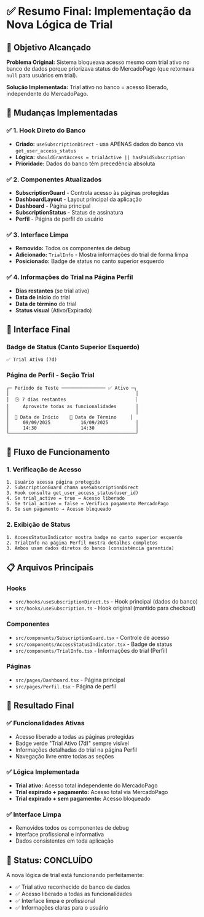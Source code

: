 # ✅ Resumo Final: Implementação da Nova Lógica de Trial

## 🎯 Objetivo Alcançado

**Problema Original:** Sistema bloqueava acesso mesmo com trial ativo no banco de dados porque priorizava status do MercadoPago (que retornava `null` para usuários em trial).

**Solução Implementada:** Trial ativo no banco = acesso liberado, independente do MercadoPago.

## 🔧 Mudanças Implementadas

### ✅ 1. Hook Direto do Banco

- **Criado:** `useSubscriptionDirect` - usa APENAS dados do banco via `get_user_access_status`
- **Lógica:** `shouldGrantAccess = trialActive || hasPaidSubscription`
- **Prioridade:** Dados do banco têm precedência absoluta

### ✅ 2. Componentes Atualizados

- **SubscriptionGuard** - Controla acesso às páginas protegidas
- **DashboardLayout** - Layout principal da aplicação
- **Dashboard** - Página principal
- **SubscriptionStatus** - Status de assinatura
- **Perfil** - Página de perfil do usuário

### ✅ 3. Interface Limpa

- **Removido:** Todos os componentes de debug
- **Adicionado:** `TrialInfo` - Mostra informações do trial de forma limpa
- **Posicionado:** Badge de status no canto superior esquerdo

### ✅ 4. Informações do Trial na Página Perfil

- **Dias restantes** (se trial ativo)
- **Data de início** do trial
- **Data de término** do trial
- **Status visual** (Ativo/Expirado)

## 🎨 Interface Final

### Badge de Status (Canto Superior Esquerdo)

```
✅ Trial Ativo (7d)
```

### Página de Perfil - Seção Trial

```
┌─ Período de Teste ──────────────── ✅ Ativo ─┐
│                                              │
│  🕒 7 dias restantes                         │
│     Aproveite todas as funcionalidades       │
│                                              │
│  📅 Data de Início    📅 Data de Término     │
│     09/09/2025           16/09/2025          │
│     14:30                14:30               │
└──────────────────────────────────────────────┘
```

## 🔄 Fluxo de Funcionamento

### 1. Verificação de Acesso

```
1. Usuário acessa página protegida
2. SubscriptionGuard chama useSubscriptionDirect
3. Hook consulta get_user_access_status(user_id)
4. Se trial_active = true → Acesso liberado
5. Se trial_active = false → Verifica pagamento MercadoPago
6. Se sem pagamento → Acesso bloqueado
```

### 2. Exibição de Status

```
1. AccessStatusIndicator mostra badge no canto superior esquerdo
2. TrialInfo na página Perfil mostra detalhes completos
3. Ambos usam dados diretos do banco (consistência garantida)
```

## 📋 Arquivos Principais

### Hooks

- `src/hooks/useSubscriptionDirect.ts` - Hook principal (dados do banco)
- `src/hooks/useSubscription.ts` - Hook original (mantido para checkout)

### Componentes

- `src/components/SubscriptionGuard.tsx` - Controle de acesso
- `src/components/AccessStatusIndicator.tsx` - Badge de status
- `src/components/TrialInfo.tsx` - Informações do trial (Perfil)

### Páginas

- `src/pages/Dashboard.tsx` - Página principal
- `src/pages/Perfil.tsx` - Página de perfil

## 🧪 Resultado Final

### ✅ Funcionalidades Ativas

- Acesso liberado a todas as páginas protegidas
- Badge verde "Trial Ativo (7d)" sempre visível
- Informações detalhadas do trial na página Perfil
- Navegação livre entre todas as seções

### ✅ Lógica Implementada

- **Trial ativo:** Acesso total independente do MercadoPago
- **Trial expirado + pagamento:** Acesso total via MercadoPago
- **Trial expirado + sem pagamento:** Acesso bloqueado

### ✅ Interface Limpa

- Removidos todos os componentes de debug
- Interface profissional e informativa
- Dados consistentes em toda aplicação

## 🎉 Status: CONCLUÍDO

A nova lógica de trial está funcionando perfeitamente:

- ✅ Trial ativo reconhecido do banco de dados
- ✅ Acesso liberado a todas as funcionalidades
- ✅ Interface limpa e profissional
- ✅ Informações claras para o usuário

